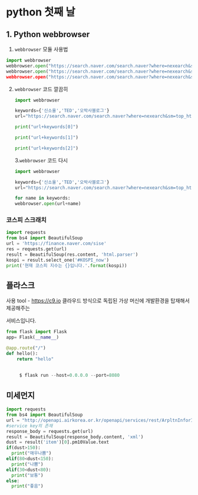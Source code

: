 # python 첫째 날

## 1. Python webbrowser

1. `webbrowser` 모듈 사용법 

```python
import webbrowser
webbrowser.open("https://search.naver.com/search.naver?where=nexearch&sm=top_hty&fbm=1&ie=utf8&query=아이유")
webbrowser.open("https://search.naver.com/search.naver?where=nexearch&sm=top_hty&fbm=1&ie=utf8&query=신소율)
webbrowser.open("https://search.naver.com/search.naver?where=nexearch&sm=top_hty&fbm=1&ie=utf8&query=신소율")
```

2. `webbrowser` 코드 깔끔히

   ```python
   import webbrowser 
   
   keywords={'신소율','TED','오박사블로그'}
   url="https://search.naver.com/search.naver?where=nexearch&sm=top_hty&fbm=1&ie=utf8&query="
   
   print("url+keywords[0]")
   
   print("url+keywords[1]")
   
   print("url+keywords[2]")
   ```

   3.`webbrowser` 코드 다시

   ```python
   import webbrowser 
   
   keywords={'신소율','TED','오박사블로그'}
   url="https://search.naver.com/search.naver?where=nexearch&sm=top_hty&fbm=1&ie=utf8&query="
   
   for name in keywords:
   webbrowser.open(url+name)
   
   ```

### 코스피 스크래치

```python
import requests
from bs4 import BeautifulSoup
url = 'https://finance.naver.com/sise'
res = requests.get(url)
result = BeautifulSoup(res.content, 'html.parser')
kospi = result.select_one('#KOSPI_now')
print('현재 코스피 지수는 {}입니다.'.format(kospi))

```

##  플라스크 

사용 tool - https://c9.io  클라우드 방식으로 독립된 가상 머신에 개발환경을 탑재해서 제공해주는

서비스입니다. 

```python
from flask import Flask 
app= Flask(__name__)

@app.route("/")
def hello(): 
    return "hello"
    
    
     $ flask run --host=0.0.0.0 --port=8080
```

## 미세먼지 

```python
import requests
from bs4 import BeautifulSoup
url = "http://openapi.airkorea.or.kr/openapi/services/rest/ArpltnInforInqireSvc/getMsrstnAcctoRltmMesureDnsty?stationName=영등포구&dataTerm=MONTH&numOfRows=100&ServiceKey=sfE57qPQ5x1eAXU41ftcyXYJZK5eKEONTGzz%2FdCe069VtqGX4UwcpLZbJhXSayA%2FtauuMhXPXttKeoxuafYWPQ%3D%3D"
#service key의 존재 
response_body = requests.get(url)
result = BeautifulSoup(response_body.content, 'xml')
dust = result('item')[0].pm10Value.text
if(dust>150):
  print("매우나쁨") 
elif(80<dust<150): 
  print("나쁨") 
elif(30<dust<80): 
  print("보통")
else:
  print("좋음")
```

















